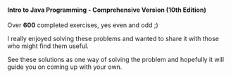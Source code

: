 #### Intro to Java Programming - Comprehensive Version (10th Edition)

Over **600** completed exercises, yes even and odd ;)

I really enjoyed solving these problems and wanted to share it with those who might find them useful.

See these solutions as one way of solving the problem and hopefully it will guide you on coming up with your own.

